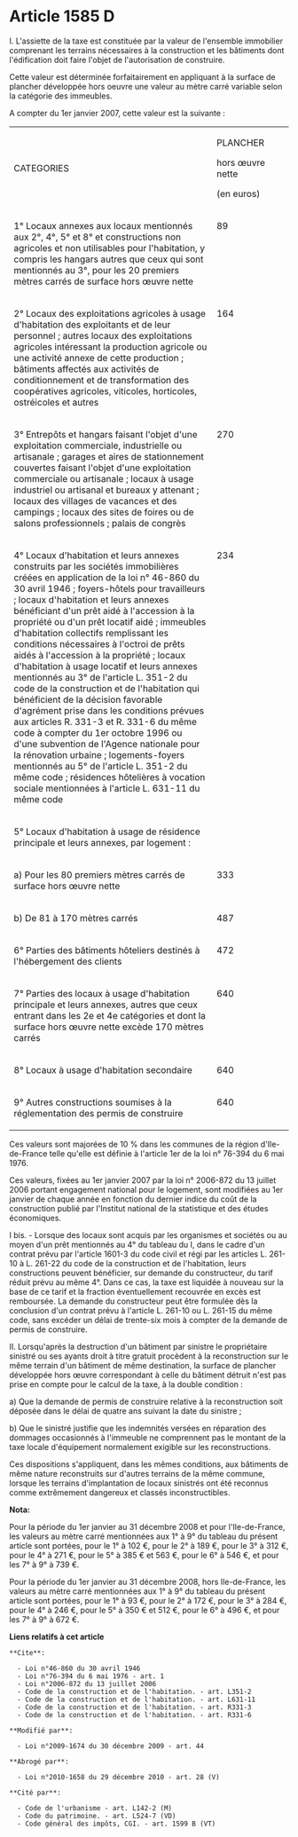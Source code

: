 # Article 1585 D

I. L'assiette de la taxe est constituée par la valeur de l'ensemble immobilier comprenant les terrains nécessaires à la
construction et les bâtiments dont l'édification doit faire l'objet de l'autorisation de construire.

Cette valeur est déterminée forfaitairement en appliquant à la surface de plancher développée hors oeuvre une valeur au mètre
carré variable selon la catégorie des immeubles.

A compter du 1er janvier 2007, cette valeur est la suivante :

<table>
  <tbody>
    <tr>
      <td width="529">

CATEGORIES

</td>
      <td width="151">

PLANCHER

hors œuvre nette

(en euros)

</td>
    </tr>
    <tr>
      <td width="529" valign="top">

1° Locaux annexes aux locaux mentionnés aux 2°, 4°, 5° et 8° et constructions non agricoles et non utilisables pour
l'habitation, y compris les hangars autres que ceux qui sont mentionnés au 3°, pour les 20 premiers mètres carrés de surface
hors œuvre nette

</td>
      <td width="151" valign="top">

89

</td>
    </tr>
    <tr>
      <td width="529" valign="top">

2° Locaux des exploitations agricoles à usage d'habitation des exploitants et de leur personnel ; autres locaux des
exploitations agricoles intéressant la production agricole ou une activité annexe de cette production ; bâtiments affectés
aux activités de conditionnement et de transformation des coopératives agricoles, viticoles, horticoles, ostréicoles et
autres

</td>
      <td width="151" valign="top">

164

</td>
    </tr>
    <tr>
      <td width="529" valign="top">

3° Entrepôts et hangars faisant l'objet d'une exploitation commerciale, industrielle ou artisanale ; garages et aires de
stationnement couvertes faisant l'objet d'une exploitation commerciale ou artisanale ; locaux à usage industriel ou artisanal
et bureaux y attenant ; locaux des villages de vacances et des campings ; locaux des sites de foires ou de salons
professionnels ; palais de congrès

</td>
      <td valign="top" width="151">

270

</td>
    </tr>
    <tr>
      <td valign="top" width="529">

4° Locaux d'habitation et leurs annexes construits par les sociétés immobilières créées en application de la loi n° 46-860 du
30 avril 1946 ; foyers-hôtels pour travailleurs ; locaux d'habitation et leurs annexes bénéficiant d'un prêt aidé à
l'accession à la propriété ou d'un prêt locatif aidé ; immeubles d'habitation collectifs remplissant les conditions
nécessaires à l'octroi de prêts aidés à l'accession à la propriété ; locaux d'habitation à usage locatif et leurs annexes
mentionnés au 3° de l'article L. 351-2 du code de la construction et de l'habitation qui bénéficient de la décision favorable
d'agrément prise dans les conditions prévues aux articles R. 331-3 et R. 331-6 du même code à compter du 1er octobre 1996 ou
d'une subvention de l'Agence nationale pour la rénovation urbaine ; logements-foyers mentionnés au 5° de l'article L. 351-2
du même code ; résidences hôtelières à vocation sociale mentionnées à l'article L. 631-11 du même code

</td>
      <td width="151" valign="top">

234

</td>
    </tr>
    <tr>
      <td width="529" valign="top">

5° Locaux d'habitation à usage de résidence principale et leurs annexes, par logement :

</td>
      <td valign="top" width="151">

</td>
    </tr>
    <tr>
      <td width="529" valign="top">

a) Pour les 80 premiers mètres carrés de surface hors œuvre nette

</td>
      <td valign="top" width="151">

333

</td>
    </tr>
    <tr>
      <td valign="top" width="529">

b) De 81 à 170 mètres carrés

</td>
      <td width="151" valign="top">

487

</td>
    </tr>
    <tr>
      <td valign="top" width="529">

6° Parties des bâtiments hôteliers destinés à l'hébergement des clients

</td>
      <td width="151" valign="top">

472

</td>
    </tr>
    <tr>
      <td width="529" valign="top">

7° Parties des locaux à usage d'habitation principale et leurs annexes, autres que ceux entrant dans les 2e et 4e catégories
et dont la surface hors œuvre nette excède 170 mètres carrés

</td>
      <td valign="top" width="151">

640

</td>
    </tr>
    <tr>
      <td width="529" valign="top">

8° Locaux à usage d'habitation secondaire

</td>
      <td width="151" valign="top">

640

</td>
    </tr>
    <tr>
      <td width="529" valign="top">

9° Autres constructions soumises à la réglementation des permis de construire

</td>
      <td valign="top" width="151">

640

</td>
    </tr>
  </tbody>
</table>

Ces valeurs sont majorées de 10 % dans les communes de la région d'Ile-de-France telle qu'elle est définie à l'article 1er de
la loi n° 76-394 du 6 mai 1976.

Ces valeurs, fixées au 1er janvier 2007 par la loi n° 2006-872 du 13 juillet 2006 portant engagement national pour le
logement, sont modifiées au 1er janvier de chaque année en fonction du dernier indice du coût de la construction publié par
l'Institut national de la statistique et des études économiques.

I bis. - Lorsque des locaux sont acquis par les organismes et sociétés ou au moyen d'un prêt mentionnés au 4° du tableau du
I, dans le cadre d'un contrat prévu par l'article 1601-3 du code civil et régi par les articles L. 261-10 à L. 261-22 du code
de la construction et de l'habitation, leurs constructions peuvent bénéficier, sur demande du constructeur, du tarif réduit
prévu au même 4°. Dans ce cas, la taxe est liquidée à nouveau sur la base de ce tarif et la fraction éventuellement recouvrée
en excès est remboursée. La demande du constructeur peut être formulée dès la conclusion d'un contrat prévu à l'article L.
261-10 ou L. 261-15 du même code, sans excéder un délai de trente-six mois à compter de la demande de permis de construire.

II. Lorsqu'après la destruction d'un bâtiment par sinistre le propriétaire sinistré ou ses ayants droit à titre gratuit
procèdent à la reconstruction sur le même terrain d'un bâtiment de même destination, la surface de plancher développée hors
œuvre correspondant à celle du bâtiment détruit n'est pas prise en compte pour le calcul de la taxe, à la double condition :

a) Que la demande de permis de construire relative à la reconstruction soit déposée dans le délai de quatre ans suivant la
date du sinistre ;

b) Que le sinistré justifie que les indemnités versées en réparation des dommages occasionnés à l'immeuble ne comprennent pas
le montant de la taxe locale d'équipement normalement exigible sur les reconstructions.

Ces dispositions s'appliquent, dans les mêmes conditions, aux bâtiments de même nature reconstruits sur d'autres terrains de
la même commune, lorsque les terrains d'implantation de locaux sinistrés ont été reconnus comme extrêmement dangereux et
classés inconstructibles.

**Nota:**

Pour la période du 1er janvier au 31 décembre 2008 et pour l'Ile-de-France, les valeurs au mètre carré mentionnées aux 1° à
9° du tableau du présent article sont portées, pour le 1° à 102 €, pour le 2° à 189 €, pour le 3° à 312 €, pour le 4° à 271
€, pour le 5° à 385 € et 563 €, pour le 6° à 546 €, et pour les 7° à 9° à 739 €.

Pour la période du 1er janvier au 31 décembre 2008, hors Ile-de-France, les valeurs au mètre carré mentionnées aux 1° à 9° du
tableau du présent article sont portées, pour le 1° à 93 €, pour le 2° à 172 €, pour le 3° à 284 €, pour le 4° à 246 €, pour
le 5° à 350 € et 512 €, pour le 6° à 496 €, et pour les 7° à 9° à 672 €.

**Liens relatifs à cet article**

	**Cite**:

	  - Loi n°46-860 du 30 avril 1946
	  - Loi n°76-394 du 6 mai 1976 - art. 1
	  - Loi n°2006-872 du 13 juillet 2006
	  - Code de la construction et de l'habitation. - art. L351-2
	  - Code de la construction et de l'habitation. - art. L631-11
	  - Code de la construction et de l'habitation. - art. R331-3
	  - Code de la construction et de l'habitation. - art. R331-6

	**Modifié par**:

	  - Loi n°2009-1674 du 30 décembre 2009 - art. 44

	**Abrogé par**:

	  - Loi n°2010-1658 du 29 décembre 2010 - art. 28 (V)

	**Cité par**:

	  - Code de l'urbanisme - art. L142-2 (M)
	  - Code du patrimoine. - art. L524-7 (VD)
	  - Code général des impôts, CGI. - art. 1599 B (VT)

